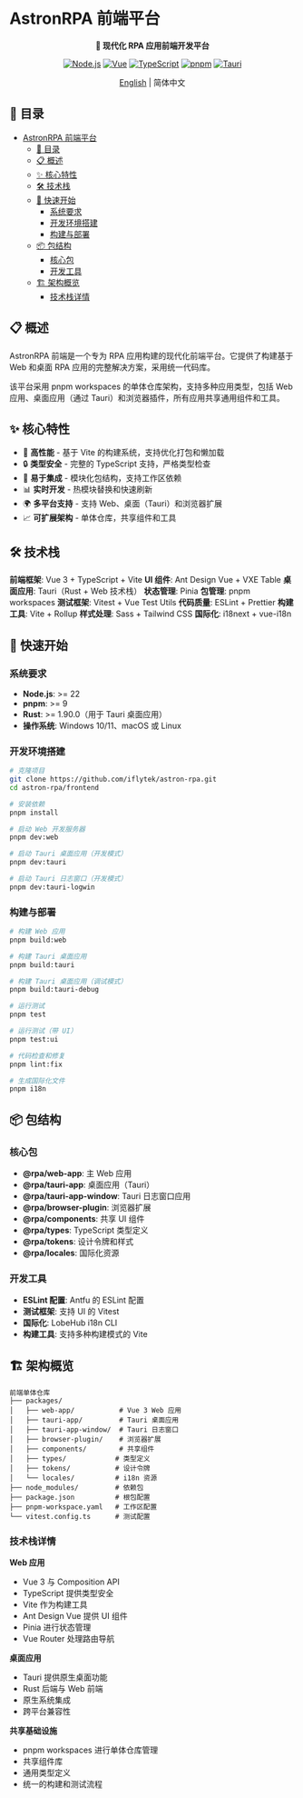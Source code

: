 # AstronRPA 前端平台

<div align="center">

**🎨 现代化 RPA 应用前端开发平台**

[![Node.js](https://img.shields.io/badge/node.js-22+-green.svg)](https://nodejs.org/)
[![Vue](https://img.shields.io/badge/vue-3+-4FC08D.svg)](https://vuejs.org/)
[![TypeScript](https://img.shields.io/badge/typescript-5.9+-blue.svg)](https://www.typescriptlang.org/)
[![pnpm](https://img.shields.io/badge/pnpm-9+-orange.svg)](https://pnpm.io/)
[![Tauri](https://img.shields.io/badge/tauri-1.6+-purple.svg)](https://tauri.app/)

[English](README.md) | 简体中文

</div>

## 📑 目录

- [AstronRPA 前端平台](#astronrpa-前端平台)
  - [📑 目录](#-目录)
  - [📋 概述](#-概述)
  - [✨ 核心特性](#-核心特性)
  - [🛠️ 技术栈](#️-技术栈)
  - [🚀 快速开始](#-快速开始)
    - [系统要求](#系统要求)
    - [开发环境搭建](#开发环境搭建)
    - [构建与部署](#构建与部署)
  - [📦 包结构](#-包结构)
    - [核心包](#核心包)
    - [开发工具](#开发工具)
  - [🏗️ 架构概览](#️-架构概览)
    - [技术栈详情](#技术栈详情)

## 📋 概述

AstronRPA 前端是一个专为 RPA 应用构建的现代化前端平台。它提供了构建基于 Web 和桌面 RPA 应用的完整解决方案，采用统一代码库。

该平台采用 pnpm workspaces 的单体仓库架构，支持多种应用类型，包括 Web 应用、桌面应用（通过 Tauri）和浏览器插件，所有应用共享通用组件和工具。

## ✨ 核心特性

- 🚀 **高性能** - 基于 Vite 的构建系统，支持优化打包和懒加载
- 🔒 **类型安全** - 完整的 TypeScript 支持，严格类型检查
- 🔧 **易于集成** - 模块化包结构，支持工作区依赖
- 📊 **实时开发** - 热模块替换和快速刷新
- 🌍 **多平台支持** - 支持 Web、桌面（Tauri）和浏览器扩展
- 📈 **可扩展架构** - 单体仓库，共享组件和工具

## 🛠️ 技术栈

**前端框架**: Vue 3 + TypeScript + Vite
**UI 组件**: Ant Design Vue + VXE Table
**桌面应用**: Tauri（Rust + Web 技术栈）
**状态管理**: Pinia
**包管理**: pnpm workspaces
**测试框架**: Vitest + Vue Test Utils
**代码质量**: ESLint + Prettier
**构建工具**: Vite + Rollup
**样式处理**: Sass + Tailwind CSS
**国际化**: i18next + vue-i18n

## 🚀 快速开始

### 系统要求

- **Node.js**: >= 22
- **pnpm**: >= 9
- **Rust**: >= 1.90.0（用于 Tauri 桌面应用）
- **操作系统**: Windows 10/11、macOS 或 Linux

### 开发环境搭建

```bash
# 克隆项目
git clone https://github.com/iflytek/astron-rpa.git
cd astron-rpa/frontend

# 安装依赖
pnpm install

# 启动 Web 开发服务器
pnpm dev:web

# 启动 Tauri 桌面应用（开发模式）
pnpm dev:tauri

# 启动 Tauri 日志窗口（开发模式）
pnpm dev:tauri-logwin
```

### 构建与部署

```bash
# 构建 Web 应用
pnpm build:web

# 构建 Tauri 桌面应用
pnpm build:tauri

# 构建 Tauri 桌面应用（调试模式）
pnpm build:tauri-debug

# 运行测试
pnpm test

# 运行测试（带 UI）
pnpm test:ui

# 代码检查和修复
pnpm lint:fix

# 生成国际化文件
pnpm i18n
```

## 📦 包结构

### 核心包

- **@rpa/web-app**: 主 Web 应用
- **@rpa/tauri-app**: 桌面应用（Tauri）
- **@rpa/tauri-app-window**: Tauri 日志窗口应用
- **@rpa/browser-plugin**: 浏览器扩展
- **@rpa/components**: 共享 UI 组件
- **@rpa/types**: TypeScript 类型定义
- **@rpa/tokens**: 设计令牌和样式
- **@rpa/locales**: 国际化资源

### 开发工具

- **ESLint 配置**: Antfu 的 ESLint 配置
- **测试框架**: 支持 UI 的 Vitest
- **国际化**: LobeHub i18n CLI
- **构建工具**: 支持多种构建模式的 Vite

## 🏗️ 架构概览

```
前端单体仓库
├── packages/
│   ├── web-app/           # Vue 3 Web 应用
│   ├── tauri-app/         # Tauri 桌面应用
│   ├── tauri-app-window/  # Tauri 日志窗口
│   ├── browser-plugin/    # 浏览器扩展
│   ├── components/        # 共享组件
│   ├── types/            # 类型定义
│   ├── tokens/           # 设计令牌
│   └── locales/          # i18n 资源
├── node_modules/         # 依赖包
├── package.json          # 根包配置
├── pnpm-workspace.yaml   # 工作区配置
└── vitest.config.ts      # 测试配置
```

### 技术栈详情

**Web 应用**

- Vue 3 与 Composition API
- TypeScript 提供类型安全
- Vite 作为构建工具
- Ant Design Vue 提供 UI 组件
- Pinia 进行状态管理
- Vue Router 处理路由导航

**桌面应用**

- Tauri 提供原生桌面功能
- Rust 后端与 Web 前端
- 原生系统集成
- 跨平台兼容性

**共享基础设施**

- pnpm workspaces 进行单体仓库管理
- 共享组件库
- 通用类型定义
- 统一的构建和测试流程
